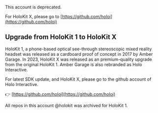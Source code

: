 

This account is deprecated. 

For HoloKit X, please go to 
[https://github.com/holoi](https://github.com/holoi) 

## Upgrade from HoloKit 1 to HoloKit X

HoloKit 1, a phone-based optical see-through stereoscopic mixed reality headset was released as a cardboard proof of concept in 2017 by Amber Garage. In 2023, HoloKit X was released as an premium-quality upgrade from the original HoloKit 1. 
Amber Garage is also rebranded as Holo Interactive. 

For latest SDK update, and HoloKit X, please go to the github account of Holo Interactive. 

👉 [https://github.com/holoi](https://github.com/holoi)

All repos in this account @holokit was archived for HoloKit 1. 
